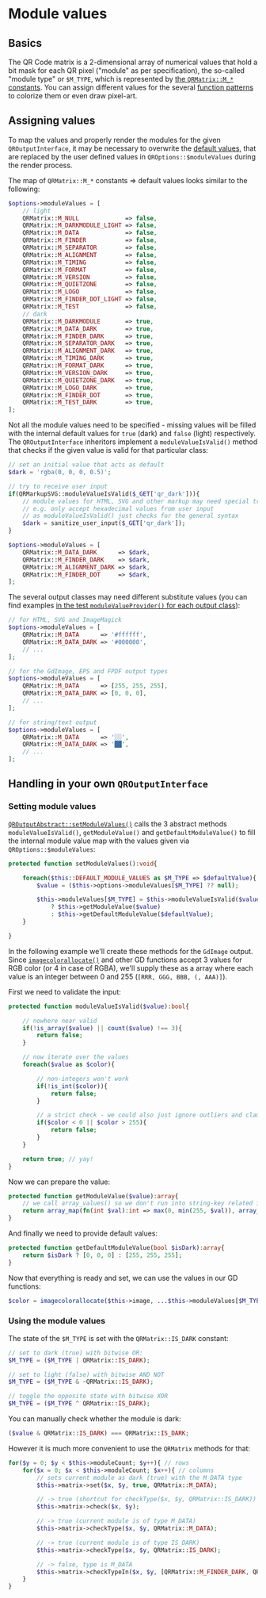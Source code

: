 # Module values

## Basics

The QR Code matrix is a 2-dimensional array of numerical values that hold a bit mask for
each QR pixel ("module" as per specification), the so-called "module type" or `$M_TYPE`, which is represented by
[the `QRMatrix::M_*` constants](https://chillerlan.github.io/php-qrcode/classes/chillerlan-QRCode-Data-QRMatrix.html#toc-constants).
You can assign different values for the several [function patterns](../Appendix/Terminology.md#function-patterns) to colorize them or even draw pixel-art.


## Assigning values

To map the values and properly render the modules for the given `QROutputInterface`, it may be necessary to overwrite the
[default values](https://chillerlan.github.io/php-qrcode/classes/chillerlan-QRCode-Output-QROutputInterface.html#constant_DEFAULT_MODULE_VALUES),
that are replaced by the user defined values in `QROptions::$moduleValues` during the render process.

The map of `QRMatrix::M_*` constants => default values looks similar to the following:

```php
$options->moduleValues = [
	// light
	QRMatrix::M_NULL             => false,
	QRMatrix::M_DARKMODULE_LIGHT => false,
	QRMatrix::M_DATA             => false,
	QRMatrix::M_FINDER           => false,
	QRMatrix::M_SEPARATOR        => false,
	QRMatrix::M_ALIGNMENT        => false,
	QRMatrix::M_TIMING           => false,
	QRMatrix::M_FORMAT           => false,
	QRMatrix::M_VERSION          => false,
	QRMatrix::M_QUIETZONE        => false,
	QRMatrix::M_LOGO             => false,
	QRMatrix::M_FINDER_DOT_LIGHT => false,
	QRMatrix::M_TEST             => false,
	// dark
	QRMatrix::M_DARKMODULE       => true,
	QRMatrix::M_DATA_DARK        => true,
	QRMatrix::M_FINDER_DARK      => true,
	QRMatrix::M_SEPARATOR_DARK   => true,
	QRMatrix::M_ALIGNMENT_DARK   => true,
	QRMatrix::M_TIMING_DARK      => true,
	QRMatrix::M_FORMAT_DARK      => true,
	QRMatrix::M_VERSION_DARK     => true,
	QRMatrix::M_QUIETZONE_DARK   => true,
	QRMatrix::M_LOGO_DARK        => true,
	QRMatrix::M_FINDER_DOT       => true,
	QRMatrix::M_TEST_DARK        => true,
];
```

Not all the module values need to be specified - missing values will be filled with the internal default values
for `true` (dark) and `false` (light) respectively. The `QROutputInterface` inheritors implement a `moduleValueIsValid()`
method that checks if the given value is valid for that particular class:

```php
// set an initial value that acts as default
$dark = 'rgba(0, 0, 0, 0.5)';

// try to receive user input
if(QRMarkupSVG::moduleValueIsValid($_GET['qr_dark'])){
	// module values for HTML, SVG and other markup may need special treatment,
	// e.g. only accept hexadecimal values from user input
	// as moduleValueIsValid() just checks for the general syntax
	$dark = sanitize_user_input($_GET['qr_dark']);
}

$options->moduleValues = [
	QRMatrix::M_DATA_DARK      => $dark,
	QRMatrix::M_FINDER_DARK    => $dark,
	QRMatrix::M_ALIGNMENT_DARK => $dark,
	QRMatrix::M_FINDER_DOT     => $dark,
];
```

The several output classes may need different substitute values (you can find examples [in the test `moduleValueProvider()` for each output class](https://github.com/chillerlan/php-qrcode/tree/main/tests/Output)):

```php
// for HTML, SVG and ImageMagick
$options->moduleValues = [
	QRMatrix::M_DATA      => '#ffffff',
	QRMatrix::M_DATA_DARK => '#000000',
	// ...
];

// for the GdImage, EPS and FPDF output types
$options->moduleValues = [
	QRMatrix::M_DATA      => [255, 255, 255],
	QRMatrix::M_DATA_DARK => [0, 0, 0],
	// ...
];

// for string/text output
$options->moduleValues = [
	QRMatrix::M_DATA      => '░░',
	QRMatrix::M_DATA_DARK => '██',
	// ...
];
```


## Handling in your own `QROutputInterface`

### Setting module values

[`QROutputAbstract::setModuleValues()`](https://chillerlan.github.io/php-qrcode/classes/chillerlan-QRCode-Output-QROutputAbstract.html#method_setModuleValues)
calls the 3 abstract methods `moduleValueIsValid()`, `getModuleValue()` and `getDefaultModuleValue()` to fill the internal
module value map with the values given via `QROptions::$moduleValues`:

```php
protected function setModuleValues():void{

	foreach($this::DEFAULT_MODULE_VALUES as $M_TYPE => $defaultValue){
		$value = ($this->options->moduleValues[$M_TYPE] ?? null);

		$this->moduleValues[$M_TYPE] = $this->moduleValueIsValid($value)
			? $this->getModuleValue($value)
			: $this->getDefaultModuleValue($defaultValue);
	}

}
```

In the following example we'll create these methods for the `GdImage` output.
Since [`imagecolorallocate()`](https://www.php.net/manual/function.imagecolorallocate) and other GD functions accept 3 values
for RGB color (or 4 in case of RGBA), we'll supply these as a array where each value is an integer between 0 and 255 (`[RRR, GGG, BBB, (, AAA)]`).

First we need to validate the input:

```php
protected function moduleValueIsValid($value):bool{

	// nowhere near valid
	if(!is_array($value) || count($value) !== 3){
		return false;
	}

	// now iterate over the values
	foreach($value as $color){

		// non-integers won't work
		if(!is_int($color)){
			return false;
		}

		// a strict check - we could also just ignore outliers and clamp the values instead
		if($color < 0 || $color > 255){
			return false;
		}
	}

	return true; // yay!
}
```

Now we can prepare the value:

```php
protected function getModuleValue($value):array{
	// we call array_values() so we don't run into string-key related issues
	return array_map(fn(int $val):int => max(0, min(255, $val)), array_values($value));
}
```

And finally we need to provide default values:

```php
protected function getDefaultModuleValue(bool $isDark):array{
	return $isDark ? [0, 0, 0] : [255, 255, 255];
}
```

Now that everything is ready and set, we can use the values in our GD functions:

```php
$color = imagecolorallocate($this->image, ...$this->moduleValues[$M_TYPE]);
```


### Using the module values

The state of the `$M_TYPE` is set with the `QRMatrix::IS_DARK` constant:

```php
// set to dark (true) with bitwise OR:
$M_TYPE = ($M_TYPE | QRMatrix::IS_DARK);

// set to light (false) with bitwise AND NOT
$M_TYPE = ($M_TYPE & ~QRMatrix::IS_DARK);

// toggle the opposite state with bitwise XOR
$M_TYPE = ($M_TYPE ^ QRMatrix::IS_DARK);
```

You can manually check whether the module is dark:

```php
($value & QRMatrix::IS_DARK) === QRMatrix::IS_DARK;
```

However it is much more convenient to use the `QRMatrix` methods for that:

```php
for($y = 0; $y < $this->moduleCount; $y++){ // rows
	for($x = 0; $x < $this->moduleCount; $x++){ // columns
		// sets current module as dark (true) with the M_DATA type
		$this->matrix->set($x, $y, true, QRMatrix::M_DATA);

		// -> true (shortcut for checkType($x, $y, QRMatrix::IS_DARK))
		$this->matrix->check($x, $y);

		// -> true (current module is of type M_DATA)
		$this->matrix->checkType($x, $y, QRMatrix::M_DATA);

		// -> true (current module is of type IS_DARK)
		$this->matrix->checkType($x, $y, QRMatrix::IS_DARK);

		// -> false, type is M_DATA
		$this->matrix->checkTypeIn($x, $y, [QRMatrix::M_FINDER_DARK, QRMatrix::M_ALIGNMENT]);
	}
}
```
